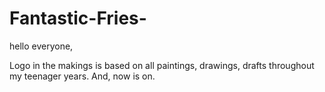 # Fantastic-Fries-

hello everyone,

Logo in the makings is based on all paintings, drawings, drafts throughout my teenager years.
And, now is on. 
